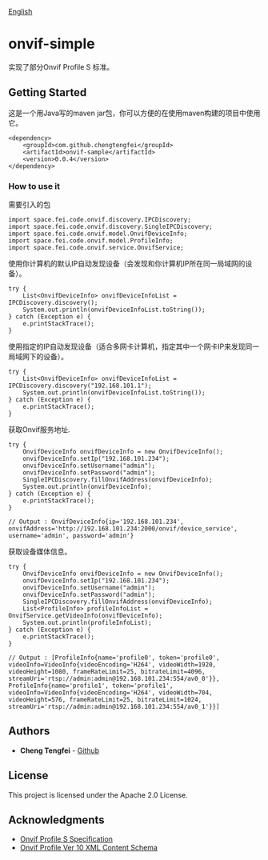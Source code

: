 
[English](README-EN.md)

# onvif-simple

实现了部分Onvif Profile S 标准。

## Getting Started

这是一个用Java写的maven jar包，你可以方便的在使用maven构建的项目中使用它。
```
<dependency>
    <groupId>com.github.chengtengfei</groupId>
    <artifactId>onvif-sample</artifactId>
    <version>0.0.4</version>
</dependency>
```



### How to use it

需要引入的包

```
import space.fei.code.onvif.discovery.IPCDiscovery;
import space.fei.code.onvif.discovery.SingleIPCDiscovery;
import space.fei.code.onvif.model.OnvifDeviceInfo;
import space.fei.code.onvif.model.ProfileInfo;
import space.fei.code.onvif.service.OnvifService;
```

使用你计算机的默认IP自动发现设备（会发现和你计算机IP所在同一局域网的设备）。
```
try {
    List<OnvifDeviceInfo> onvifDeviceInfoList = IPCDiscovery.discovery();
    System.out.println(onvifDeviceInfoList.toString());
} catch (Exception e) {
    e.printStackTrace();
}
```

使用指定的IP自动发现设备（适合多网卡计算机，指定其中一个网卡IP来发现同一局域网下的设备）。
```
try {
    List<OnvifDeviceInfo> onvifDeviceInfoList = IPCDiscovery.discovery("192.168.101.1");
    System.out.println(onvifDeviceInfoList.toString());
} catch (Exception e) {
    e.printStackTrace();
}
```

获取Onvif服务地址.
```
try {
    OnvifDeviceInfo onvifDeviceInfo = new OnvifDeviceInfo();
    onvifDeviceInfo.setIp("192.168.101.234");
    onvifDeviceInfo.setUsername("admin");
    onvifDeviceInfo.setPassword("admin");
    SingleIPCDiscovery.fillOnvifAddress(onvifDeviceInfo);
    System.out.println(onvifDeviceInfo);
} catch (Exception e) {
    e.printStackTrace();
}

// Output : OnvifDeviceInfo{ip='192.168.101.234', onvifAddress='http://192.168.101.234:2000/onvif/device_service', username='admin', password='admin'}
```

获取设备媒体信息。
```
try {
    OnvifDeviceInfo onvifDeviceInfo = new OnvifDeviceInfo();
    onvifDeviceInfo.setIp("192.168.101.234");
    onvifDeviceInfo.setUsername("admin");
    onvifDeviceInfo.setPassword("admin");
    SingleIPCDiscovery.fillOnvifAddress(onvifDeviceInfo);
    List<ProfileInfo> profileInfoList = OnvifService.getVideoInfo(onvifDeviceInfo);
    System.out.println(profileInfoList);
} catch (Exception e) {
    e.printStackTrace();
}

// Output : [ProfileInfo{name='profile0', token='profile0', videoInfo=VideoInfo{videoEncoding='H264', videoWidth=1920, videoHeight=1080, frameRateLimit=25, bitrateLimit=4096, streamUri='rtsp://admin:admin@192.168.101.234:554/av0_0'}}, ProfileInfo{name='profile1', token='profile1', videoInfo=VideoInfo{videoEncoding='H264', videoWidth=704, videoHeight=576, frameRateLimit=25, bitrateLimit=1024, streamUri='rtsp://admin:admin@192.168.101.234:554/av0_1'}}]

```




## Authors

* **Cheng Tengfei**  - [Github](https://github.com/chengtengfei)

## License

This project is licensed under the Apache 2.0 License.

## Acknowledgments

* [Onvif Profile S Specification](https://www.onvif.org/profiles/profile-s/)
* [Onvif Profile Ver 10 XML Content Schema](https://www.onvif.org/ver10/schema/onvif.xsd)
